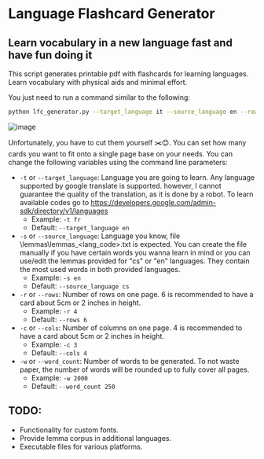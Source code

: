 # Language Flashcard Generator

## Learn vocabulary in a new language fast and have fun doing it

This script generates printable pdf with flashcards for learning languages. Learn vocabulary with physical aids and minimal effort.

You just need to run a command similar to the following:
```sh
python lfc_generator.py --target_language it --source_language en --rows 6 --cols 4 --word_count 2500
```

![image](https://user-images.githubusercontent.com/45427816/214693411-9649746d-ae3d-4e71-a3aa-6f51a8beb6a8.png)

Unfortunately, you have to cut them yourself ✂️😊. You can set how many cards you want to fit onto a single page base on your needs. You can change the following variables using the command line parameters:
- `-t` or `--target_language`: Language you are going to learn. Any language supported by google translate is supported. however, I cannot guarantee the quality of the translation, as it is done by a robot. To learn available codes go to https://developers.google.com/admin-sdk/directory/v1/languages
  - Example: `-t fr`
  - Default: `--target_language en`
- `-s` or `--source_language`: Language you know, file \lemmas\lemmas_<lang_code>.txt is expected. You can create the file manually if you have certain words you wanna learn in mind or you can use/edit the lemmas provided for "cs" or "en" languages. They contain the most used words in both provided languages.
    - Example: `-s en`
    - Default: `--source_language cs`
- `-r` or `--rows`: Number of rows on one page. 6 is recommended to have a card about 5cm or 2 inches in height.
    - Example: `-r 4`
    - Default: `--rows 6`
- `-c` or `--cols`: Number of columns on one page. 4 is recommended to have a card about 5cm or 2 inches in height.
    - Example: `-c 3`
    - Default: `--cols 4`
- `-w` or `--word_count`: Number of words to be generated. To not waste paper, the number of words will be rounded up to fully cover all pages.
    - Example: `-w 2000`
    - Default: `--word_count 250`
## TODO:
- Functionality for custom fonts.
- Provide lemma corpus in additional languages.
- Executable files for various platforms.
